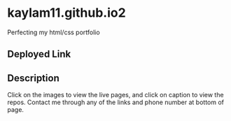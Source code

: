 # kaylam11.github.io2
Perfecting my html/css portfolio
## Deployed Link

## Description
Click on the images to view the live pages, and click on caption to view the repos. Contact me through any of the links and phone number at bottom of page.
